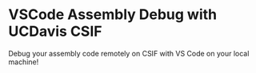 # VSCode Assembly Debug with UCDavis CSIF 
Debug your assembly code remotely on CSIF with VS Code on your local machine!
